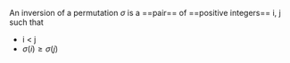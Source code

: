 An inversion of a permutation $\sigma$ is a ==pair== of ==positive integers== i, j such that

- i < j
- $\sigma(i) \ge \sigma(j)$
 